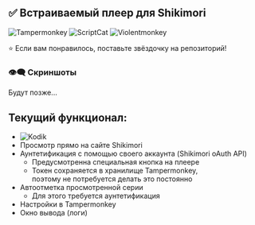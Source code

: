 ## ✅ Встраиваемый плеер для Shikimori
![Tampermonkey](https://img.shields.io/badge/Tampermonkey-✔-lightgreen?logo=tampermonkey) ![ScriptCat](https://img.shields.io/badge/ScriptCat-❓-grey?logo=scriptcat) ![Violentmonkey](https://img.shields.io/badge/Violentmonkey-❓-grey?logo=violentmonkey)

⭐ Если вам понравилось, поставьте звёздочку на репозиторий!

### 👁️‍🗨️ Скриншоты
Будут позже...

## Текущий функционал:
- ![Kodik](https://img.shields.io/badge/Плеер-Kodik-orange)
- Просмотр прямо на сайте Shikimori
- Аунтетификация с помощью своего аккаунта (Shikimori oAuth API)
  - Предусмотренна специальная кнопка на плеере
  - Токен сохраняется в хранилище Tampermonkey,</br>
    поэтому не потребуется делать это постоянно
- Автоотметка просмотренной серии
  - Для этого требуется аунтетификация
- Настройки в Tampermonkey
- Окно вывода (логи)